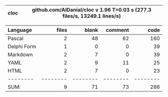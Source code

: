 cloc|github.com/AlDanial/cloc v 1.96  T=0.03 s (277.3 files/s, 13249.1 lines/s)
--- | ---

Language|files|blank|comment|code
:-------|-------:|-------:|-------:|-------:
Pascal|2|48|62|160
Delphi Form|1|0|0|39
Markdown|2|7|0|39
YAML|2|9|11|25
HTML|2|7|0|23
--------|--------|--------|--------|--------
SUM:|9|71|73|286
